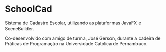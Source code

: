 # SchoolCad
Sistema de Cadastro Escolar, utilizando as plataformas JavaFX e SceneBuilder.

Co-desenvolvido com amigo de turma, José Gerson, durante a cadeira de Práticas de Programação na Universidade Católica de Pernambuco.
